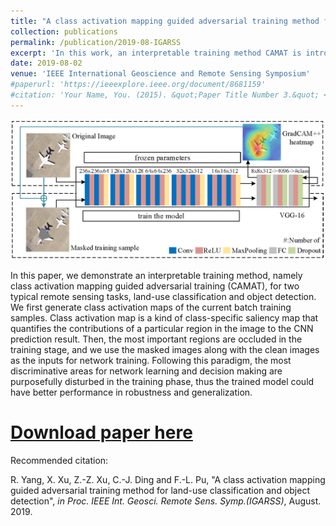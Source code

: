 ```yaml
---
title: "A class activation mapping guided adversarial training method for land-use classification and object detection"
collection: publications
permalink: /publication/2019-08-IGARSS
excerpt: 'In this work, an interpretable training method CAMAT is introduced to two typical remote sensing tasks, land-use classification and object detection. In CAMAT method, the most discriminative areas for network learning and decision making are purposefully disturbed in the training stage, thus the trained model could have better performance in robustness and generalization.'
date: 2019-08-02
venue: 'IEEE International Geoscience and Remote Sensing Symposium'
#paperurl: 'https://ieeexplore.ieee.org/document/8681159'
#citation: 'Your Name, You. (2015). &quot;Paper Title Number 3.&quot; <i>Journal 1</i>. 1(3).'
---
```


![avatar](/images/igarss19.png)


In this paper, we demonstrate an interpretable training method, namely class activation mapping guided adversarial training (CAMAT), for two typical remote sensing tasks, land-use classification and object detection. We first generate class activation maps of the current batch training samples. Class activation map is a kind of class-specific saliency map that quantifies the contributions of a particular region in the image to the CNN prediction result. Then, the most important regions are occluded in the training stage, and we use the masked images along with the clean images as the inputs for network training. Following this paradigm, the most discriminative areas for network learning and decision making are purposefully disturbed in the training phase, thus the trained model could have better performance in robustness and generalization.

# [Download paper here](https://ieeexplore.ieee.org/document/8681159)

Recommended citation: 

R. Yang, X. Xu, Z.-Z. Xu, C.-J. Ding and F.-L. Pu, "A class activation mapping guided adversarial training method for land-use classification and object detection", <i>in Proc. IEEE Int. Geosci. Remote Sens. Symp.(IGARSS)</i>, August. 2019.